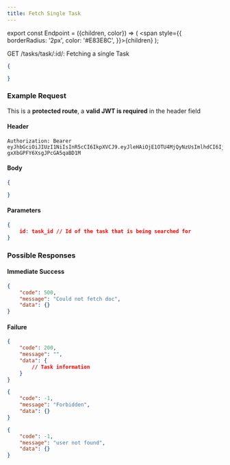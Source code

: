 ```yaml
---
title: Fetch Single Task
---
```


export const Endpoint = ({children, color}) => ( <span style={{
borderRadius: '2px',
color: '#E83E8C',
}}>{children}</span> );

<Endpoint>GET /tasks/task/:id/</Endpoint>: Fetching a single Task

```json
{

}
```

### Example Request
This is a **protected route**, a **valid JWT is required** in the header field
#### Header
```
Authorization: Bearer eyJhbGciOiJIUzI1NiIsInR5cCI6IkpXVCJ9.eyJleHAiOjE1OTU4MjQyNzUsImlhdCI6IjIwMjAtMDctMjdUMDA6MjY6MTUuNzg5NTg0Mi0wNDowMCIsInN1YiI6ImNocmlzIn0.5US2_ITKcfgkpEbfsR-gxXbGPFY6XsgJPcGA5qaBD1M
```

#### Body
```json
{

}
```

#### Parameters
```json
{
    id: task_id // Id of the task that is being searched for
}

```

### Possible Responses
#### Immediate Success
```json
{
	"code": 500,
	"message": "Could not fetch doc",
	"data": {}
}
```
#### Failure
```json
{
	"code": 200,
	"message": "",
	"data": {
        // Task information
    }
}
```
```json
{
	"code": -1,
	"message": "Forbidden",
	"data": {}
}
```
```json
{
	"code": -1,
	"message": "user not found",
	"data": {}
}
```


